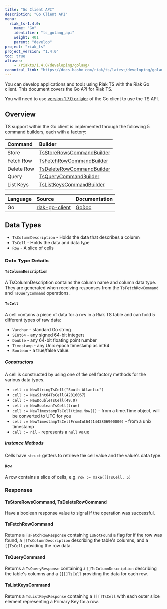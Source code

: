 ```yaml
---
title: "Go Client API"
description: "Go Client API"
menu:
  riak_ts-1.4.0:
    name: "Go"
    identifier: "ts_golang_api"
    weight: 401
    parent: "develop"
project: "riak_ts"
project_version: "1.4.0"
toc: true
aliases:
    - /riakts/1.4.0/developing/golang/
canonical_link: "https://docs.basho.com/riak/ts/latest/developing/golang"
---
```



You can develop applications and tools using Riak TS with the Riak Go client.
This document covers the Go API for Riak TS.

You will need to use [version 1.7.0 or later](https://github.com/basho/riak-go-client/releases/latest)
of the Go client to use the TS API.

## Overview

TS support within the Go client is implemented through the following 5 command builders, each with a factory:

Command    | Builder                                                                                                  |
:----------|:---------------------------------------------------------------------------------------------------------|
Store      | [TsStoreRowsCommandBuilder](https://godoc.org/github.com/basho/riak-go-client#TsStoreRowsCommandBuilder) |
Fetch Row  | [TsFetchRowCommandBuilder](https://godoc.org/github.com/basho/riak-go-client#TsFetchRowCommandBuilder)   |
Delete Row | [TsDeleteRowCommandBuilder](https://godoc.org/github.com/basho/riak-go-client#TsDeleteRowCommandBuilder) |
Query      | [TsQueryCommandBuilder](https://godoc.org/github.com/basho/riak-go-client#TsQueryCommandBuilder)         |
List Keys  | [TsListKeysCommandBuilder](https://godoc.org/github.com/basho/riak-go-client#TsListKeysCommandBuilder)   |

Language | Source | Documentation
:--------|:-------|:-------------
Go | [riak-go-client](https://github.com/basho/riak-go-client) | [GoDoc](https://godoc.org/github.com/basho/riak-go-client)


## Data Types

* `TsColumnDescription` - Holds the data that describes a column
* `TsCell` - Holds the data and data type
* `Row` - A slice of cells

### Data Type Details

#### `TsColumnDescription`

A TsColumnDescription contains the column name and column data type. They are generated when receiving responses from the `TsFetchRowCommand` and `TsQueryCommand` operations.

#### `TsCell`

A cell contains a piece of data for a row in a Riak TS table and can hold 5 different types of raw data:

* `Varchar` - standard Go string
* `SInt64` - any signed 64-bit integers
* `Double` - any 64-bit floating point number
* `Timestamp` - any Unix epoch timestamp as int64
* `Boolean` - a true/false value.

##### Constructors

A cell is constructed by using one of the cell factory methods for the various data types.

 * `cell := NewStringTsCell("South Atlantic")`
 * `cell := NewSint64TsCell(42816067)`
 * `cell := NewDoubleTsCell(49.0)`
 * `cell := NewBooleanTsCell(true)`
 * `cell := NewTimestampTsCell(time.Now())` - from a time.Time object, will be converted to UTC for you
 * `cell := NewTimestampTsCellFromInt64(1443806900000)` - from a unix timestamp
 * `cell := nil` - represents a `null` value

##### Instance Methods

Cells have `struct` getters to retrieve the cell value and the value's data type.

#### `Row`

A row contains a slice of cells, e.g. `row := make([]TsCell, 5)`

### Responses

#### TsStoreRowsCommand, TsDeleteRowCommand

Have a boolean response value to signal if the operation was successful.

#### TsFetchRowCommand

Returns a `TsFetchRowResponse` containing `IsNotFound` a flag for if the row was found, a `[]TsColumnDescription` describing the table's columns, and a `[]TsCell` providing the row data.

#### TsQueryCommand

Returns a `TsQueryResponse` containing a `[]TsColumnDescription` describing the table's columns and a `[][]TsCell` providing the data for each row.

#### TsListKeysCommand

Returns a `TsListKeysResponse` containing a `[][]TsCell` with each outer slice element representing a Primary Key for a row.
